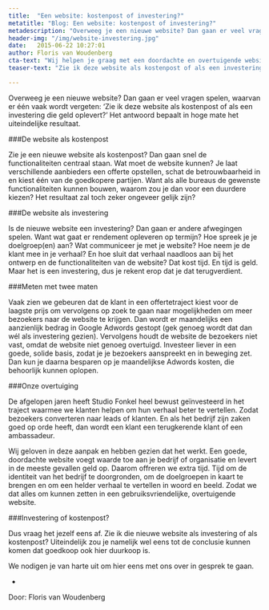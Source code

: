 ```yaml
---
title:  "Een website: kostenpost of investering?"
metatitle: "Blog: Een website: kostenpost of investering?"
metadescription: "Overweeg je een nieuwe website? Dan gaan er veel vragen spelen, waarvan er één vaak wordt vergeten"
header-img: "/img/website-investering.jpg"
date:   2015-06-22 10:27:01
author: Floris van Woudenberg
cta-text: "Wij helpen je graag met een doordachte en overtuigende website."
teaser-text: "Zie ik deze website als kostenpost of als een investering die geld oplevert?’ Het antwoord bepaalt in hoge mate het uiteindelijke resultaat."

---
```


Overweeg je een nieuwe website? Dan gaan er veel vragen spelen, waarvan er één vaak wordt vergeten: ‘Zie ik deze website als kostenpost of als een investering die geld oplevert?’ Het antwoord bepaalt in hoge mate het uiteindelijke resultaat.

###De website als kostenpost

Zie je een nieuwe website als kostenpost? Dan gaan snel de functionaliteiten centraal staan. Wat moet de website kunnen? Je laat verschillende aanbieders een offerte opstellen, schat de betrouwbaarheid in en kiest één van de goedkopere partijen. Want als alle bureaus de gewenste functionaliteiten kunnen bouwen, waarom zou je dan voor een duurdere kiezen? Het resultaat zal toch zeker ongeveer gelijk zijn?

###De website als investering

Is de nieuwe website een investering? Dan gaan er andere afwegingen spelen. Want wat gaat er rendement opleveren op termijn? Hoe spreek je je doelgroep(en) aan? Wat communiceer je met je website? Hoe neem je de klant mee in je verhaal? En hoe sluit dat verhaal naadloos aan bij het ontwerp en de functionaliteiten van de website? Dat kost tijd. En tijd is geld. Maar het is een investering, dus je rekent erop dat je dat terugverdient.

###Meten met twee maten

Vaak zien we gebeuren dat de klant in een offertetraject kiest voor de laagste prijs om vervolgens op zoek te gaan naar mogelijkheden om meer bezoekers naar de website te krijgen. Dan wordt er maandelijks een aanzienlijk bedrag in Google Adwords gestopt (gek genoeg wordt dat dan wél als investering gezien). Vervolgens houdt de website de bezoekers niet vast, omdat de website niet genoeg overtuigd. Investeer liever in een goede, solide basis, zodat je je bezoekers aanspreekt en in beweging zet. Dan kun je daarna besparen op je maandelijkse Adwords kosten, die behoorlijk kunnen oplopen.

###Onze overtuiging

De afgelopen jaren heeft Studio Fonkel heel bewust geïnvesteerd in het traject waarmee we klanten helpen om hun verhaal beter te vertellen. Zodat bezoekers converteren naar leads of klanten. En als het bedrijf zijn zaken goed op orde heeft, dan wordt een klant een terugkerende klant of een ambassadeur.

Wij geloven in deze aanpak en hebben gezien dat het werkt. Een goede, doordachte website voegt waarde toe aan je bedrijf of organisatie en levert in de meeste gevallen geld op. Daarom offreren we extra tijd. Tijd om de identiteit van het bedrijf te doorgronden, om de doelgroepen in kaart te brengen en om een helder verhaal te vertellen in woord en beeld. Zodat we dat alles om kunnen zetten in een gebruiksvriendelijke, overtuigende website.

###Investering of kostenpost?

Dus vraag het jezelf eens af. Zie ik die nieuwe website als investering of als kostenpost? Uiteindelijk zou je namelijk wel eens tot de conclusie kunnen komen dat goedkoop ook hier duurkoop is.

We nodigen je van harte uit om hier eens met ons over in gesprek te gaan.

-

Door: Floris van Woudenberg
